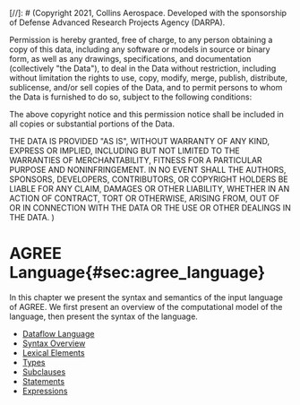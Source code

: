 [//]: # (Copyright 2021, Collins Aerospace.
Developed with the sponsorship of Defense Advanced Research Projects Agency (DARPA).

Permission is hereby granted, free of charge, to any person obtaining a copy of this data, 
including any software or models in source or binary form, as well as any drawings, specifications, 
and documentation (collectively "the Data"), to deal in the Data without restriction, including
without limitation the rights to use, copy, modify, merge, publish, distribute, sublicense, 
and/or sell copies of the Data, and to permit persons to whom the Data is furnished to do so, 
subject to the following conditions:

The above copyright notice and this permission notice shall be included in all copies or 
substantial portions of the Data.

THE DATA IS PROVIDED "AS IS", WITHOUT WARRANTY OF ANY KIND, EXPRESS OR IMPLIED, INCLUDING BUT NOT 
LIMITED TO THE WARRANTIES OF MERCHANTABILITY, FITNESS FOR A PARTICULAR PURPOSE AND NONINFRINGEMENT. 
IN NO EVENT SHALL THE AUTHORS, SPONSORS, DEVELOPERS, CONTRIBUTORS, OR COPYRIGHT HOLDERS BE LIABLE 
FOR ANY CLAIM, DAMAGES OR OTHER LIABILITY, WHETHER IN AN ACTION OF CONTRACT, TORT OR OTHERWISE, 
ARISING FROM, OUT OF OR IN CONNECTION WITH THE DATA OR THE USE OR OTHER DEALINGS IN THE DATA.
)

# AGREE Language{#sec:agree_language}

In this chapter we present the syntax and semantics of the input
language of AGREE. We first present an overview of the computational
model of the language, then present the syntax of the language.

* [Dataflow Language](03.01-Dataflow-Language.html#sec:dataflow_language)
* [Syntax Overview](03.02-Syntax-Overview.html#sec:syntax_overview)
* [Lexical Elements](03.03-Lexical-Elements.html#sec:lexical_elements)
* [Types](03.04-Types.html#sec:types)
* [Subclauses](03.05-Subclauses.html#sec:subclauses)
* [Statements](03.06-Statements.html#sec:statements)
* [Expressions](03.07-Expressions.html#sec:expressions)

